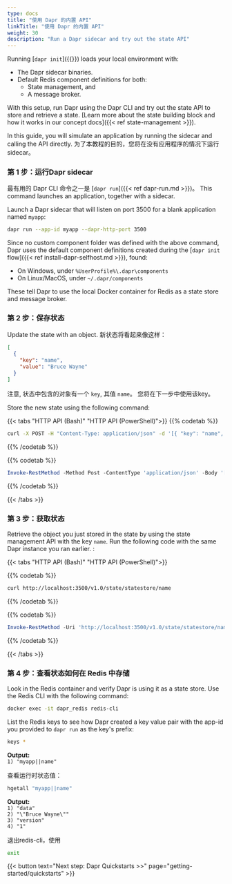 ```yaml
---
type: docs
title: "使用 Dapr 的内置 API"
linkTitle: "使用 Dapr 的内置 API"
weight: 30
description: "Run a Dapr sidecar and try out the state API"
---
```


Running [`dapr init`]({{<ref install-dapr-selfhost.md>}}) loads your local environment with:

- The Dapr sidecar binaries.
- Default Redis component definitions for both:
  - State management, and
  - A message broker.

With this setup, run Dapr using the Dapr CLI and try out the state API to store and retrieve a state. [Learn more about the state building block and how it works in our concept docs]({{< ref state-management >}}).

In this guide, you will simulate an application by running the sidecar and calling the API directly. 为了本教程的目的，您将在没有应用程序的情况下运行sidecar。

### 第 1 步：运行Dapr sidecar

最有用的 Dapr CLI 命令之一是 [`dapr run`]({{< ref dapr-run.md >}})。 This command launches an application, together with a sidecar.

Launch a Dapr sidecar that will listen on port 3500 for a blank application named `myapp`:

```bash
dapr run --app-id myapp --dapr-http-port 3500
```

Since no custom component folder was defined with the above command, Dapr uses the default component definitions created during the [`dapr init` flow]({{< ref install-dapr-selfhost.md >}}), found:

- On Windows, under `%UserProfile%\.dapr\components`
- On Linux/MacOS, under `~/.dapr/components`

These tell Dapr to use the local Docker container for Redis as a state store and message broker.

### 第 2 步：保存状态

Update the state with an object. 新状态将看起来像这样：

```json
[
  {
    "key": "name",
    "value": "Bruce Wayne"
  }
]
```

注意, 状态中包含的对象有一个 `key`, 其值 `name`。 您将在下一步中使用该key。

Store the new state using the following command:

{{< tabs "HTTP API (Bash)" "HTTP API (PowerShell)">}}
{{% codetab %}}

```bash
curl -X POST -H "Content-Type: application/json" -d '[{ "key": "name", "value": "Bruce Wayne"}]' http://localhost:3500/v1.0/state/statestore
```
{{% /codetab %}}

{{% codetab %}}

```powershell
Invoke-RestMethod -Method Post -ContentType 'application/json' -Body '[{ "key": "name", "value": "Bruce Wayne"}]' -Uri 'http://localhost:3500/v1.0/state/statestore'
```
{{% /codetab %}}

{{< /tabs >}}

### 第 3 步：获取状态

Retrieve the object you just stored in the state by using the state management API with the key `name`. Run the following code with the same Dapr instance you ran earlier. :

{{< tabs "HTTP API (Bash)" "HTTP API (PowerShell)">}}

{{% codetab %}}

```bash
curl http://localhost:3500/v1.0/state/statestore/name
```

{{% /codetab %}}

{{% codetab %}}

```powershell
Invoke-RestMethod -Uri 'http://localhost:3500/v1.0/state/statestore/name'
```

{{% /codetab %}}

{{< /tabs >}}

### 第 4 步：查看状态如何在 Redis 中存储

Look in the Redis container and verify Dapr is using it as a state store. Use the Redis CLI with the following command:

```bash
docker exec -it dapr_redis redis-cli
```

List the Redis keys to see how Dapr created a key value pair with the app-id you provided to `dapr run` as the key's prefix:

```bash
keys *
```

**Output:**  
`1) "myapp||name"`

查看运行时状态值：

```bash
hgetall "myapp||name"
```

**Output:**  
`1) "data"`  
`2) "\"Bruce Wayne\""`  
`3) "version"`  
`4) "1"`

退出redis-cli，使用

```bash
exit
```

{{< button text="Next step: Dapr Quickstarts >>" page="getting-started/quickstarts" >}}